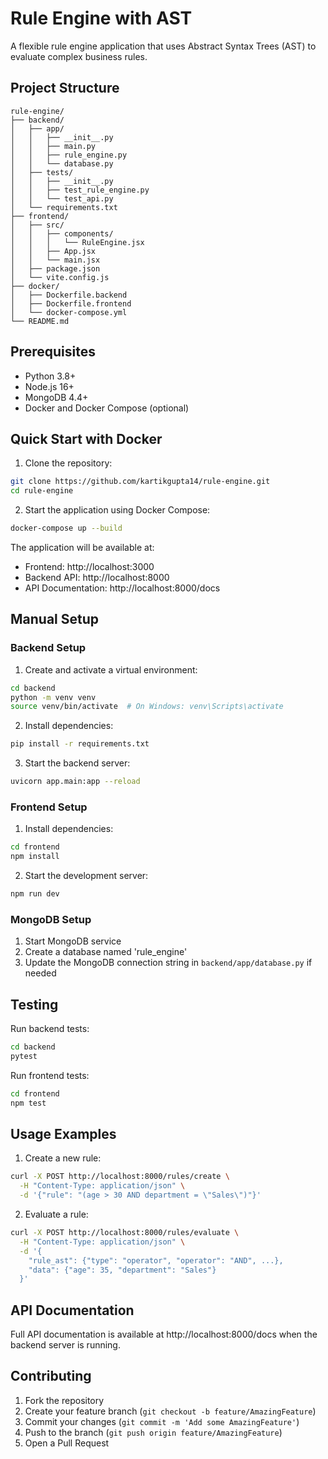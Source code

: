# Rule Engine with AST

A flexible rule engine application that uses Abstract Syntax Trees (AST) to evaluate complex business rules.

## Project Structure
```
rule-engine/
├── backend/
│   ├── app/
│   │   ├── __init__.py
│   │   ├── main.py
│   │   ├── rule_engine.py
│   │   └── database.py
│   ├── tests/
│   │   ├── __init__.py
│   │   ├── test_rule_engine.py
│   │   └── test_api.py
│   └── requirements.txt
├── frontend/
│   ├── src/
│   │   ├── components/
│   │   │   └── RuleEngine.jsx
│   │   ├── App.jsx
│   │   └── main.jsx
│   ├── package.json
│   └── vite.config.js
├── docker/
│   ├── Dockerfile.backend
│   ├── Dockerfile.frontend
│   └── docker-compose.yml
└── README.md
```

## Prerequisites

- Python 3.8+
- Node.js 16+
- MongoDB 4.4+
- Docker and Docker Compose (optional)

## Quick Start with Docker

1. Clone the repository:
```bash
git clone https://github.com/kartikgupta14/rule-engine.git
cd rule-engine
```

2. Start the application using Docker Compose:
```bash
docker-compose up --build
```

The application will be available at:
- Frontend: http://localhost:3000
- Backend API: http://localhost:8000
- API Documentation: http://localhost:8000/docs

## Manual Setup

### Backend Setup

1. Create and activate a virtual environment:
```bash
cd backend
python -m venv venv
source venv/bin/activate  # On Windows: venv\Scripts\activate
```

2. Install dependencies:
```bash
pip install -r requirements.txt
```

3. Start the backend server:
```bash
uvicorn app.main:app --reload
```

### Frontend Setup

1. Install dependencies:
```bash
cd frontend
npm install
```

2. Start the development server:
```bash
npm run dev
```

### MongoDB Setup

1. Start MongoDB service
2. Create a database named 'rule_engine'
3. Update the MongoDB connection string in `backend/app/database.py` if needed

## Testing

Run backend tests:
```bash
cd backend
pytest
```

Run frontend tests:
```bash
cd frontend
npm test
```

## Usage Examples

1. Create a new rule:
```bash
curl -X POST http://localhost:8000/rules/create \
  -H "Content-Type: application/json" \
  -d '{"rule": "(age > 30 AND department = \"Sales\")"}'
```

2. Evaluate a rule:
```bash
curl -X POST http://localhost:8000/rules/evaluate \
  -H "Content-Type: application/json" \
  -d '{
    "rule_ast": {"type": "operator", "operator": "AND", ...},
    "data": {"age": 35, "department": "Sales"}
  }'
```

## API Documentation

Full API documentation is available at http://localhost:8000/docs when the backend server is running.

## Contributing

1. Fork the repository
2. Create your feature branch (`git checkout -b feature/AmazingFeature`)
3. Commit your changes (`git commit -m 'Add some AmazingFeature'`)
4. Push to the branch (`git push origin feature/AmazingFeature`)
5. Open a Pull Request
